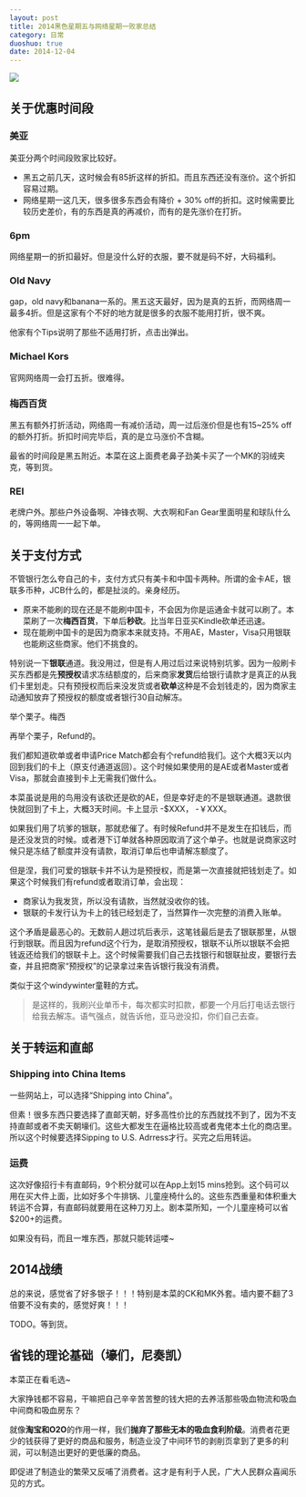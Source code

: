 ```yaml
---
layout: post
title: 2014黑色星期五与网络星期一败家总结
category: 日常
duoshuo: true
date: 2014-12-04
---
```


![](http://jerboa.qiniudn.com/买菜比杀价.jpg)

## **关于优惠时间段**

### 美亚

美亚分两个时间段败家比较好。

- 黑五之前几天，这时候会有85折这样的折扣。而且东西还没有涨价。这个折扣容易过期。
- 网络星期一这几天，很多很多东西会有降价 + 30% off的折扣。这时候需要比较历史差价，有的东西是真的再减价，而有的是先涨价在打折。

### 6pm

网络星期一的折扣最好。但是没什么好的衣服，要不就是码不好，大码福利。

### Old Navy

gap，old navy和banana一系的。黑五这天最好，因为是真的五折，而网络周一最多4折。但是这家有个不好的地方就是很多的衣服不能用打折，很不爽。

他家有个Tips说明了那些不适用打折，点击出弹出。

### Michael Kors

官网网络周一会打五折。很难得。

### 梅西百货

黑五有额外打折活动，网络周一有减价活动，周一过后涨价但是也有15~25% off的额外打折。折扣时间完毕后，真的是立马涨价不含糊。

最省的时间段是黑五附近。本菜在这上面费老鼻子劲美卡买了一个MK的羽绒夹克，等到货。

### REI

老牌户外。那些户外设备啊、冲锋衣啊、大衣啊和Fan Gear里面明星和球队什么的，等网络周一一起下单。


## **关于支付方式**

不管银行怎么夸自己的卡，支付方式只有美卡和中国卡两种。所谓的金卡AE，银联多币种，JCB什么的，都是扯淡的。亲身经历。

- 原来不能刷的现在还是不能刷中国卡，不会因为你是运通金卡就可以刷了。本菜刷了一次**梅西百货**，下单后**秒砍**。比当年日亚买Kindle砍单还迅速。
- 现在能刷中国卡的是因为商家本来就支持。不用AE，Master，Visa只用银联也能刷这些商家。他们不挑食的。

特别说一下**银联**通道。我没用过，但是有人用过后过来说特别坑爹。因为一般刷卡买东西都是先**预授权**请求冻结额度的，后来商家**发货**后给银行请款才是真正的从我们卡里划走。只有预授权而后来没发货或者**砍单**这种是不会划钱走的，因为商家主动通知放弃了预授权的额度或者银行30自动解冻。

举个栗子。梅西

再举个栗子，Refund的。

我们都知道砍单或者申请Price Match都会有个refund给我们。这个大概3天以内回到我们的卡上（原支付通道返回）。这个时候如果使用的是AE或者Master或者Visa，那就会直接到卡上无需我们做什么。

本菜虽说是用的鸟用没有该砍还是砍的AE，但是幸好走的不是银联通道。退款很快就回到了卡上，大概3天时间。卡上显示 \-$XXX， \-￥XXX。

如果我们用了坑爹的银联，那就悲催了。有时候Refund并不是发生在扣钱后，而是还没发货的时候。或者港下订单就各种原因取消了这个单子。也就是说商家这时候只是冻结了额度并没有请款，取消订单后也申请解冻额度了。

但是涅，我们可爱的银联卡并不认为是预授权，而是第一次直接就把钱划走了。如果这个时候我们有refund或者取消订单，会出现：

- 商家认为我发货，所以没有请款，当然就没收你的钱。
- 银联的卡发行认为卡上的钱已经划走了，当然算作一次完整的消费入账单。

这个矛盾是最恶心的。无数前人趟过坑后表示，这笔钱最后是去了银联那里，从银行到银联。而且因为refund这个行为，是取消预授权，银联不认所以银联不会把钱返还给我们的银联卡上。这个时候需要我们自己去找银行和银联扯皮，要银行去查，并且把商家“预授权”的记录拿过来告诉银行我没有消费。

类似于这个windywinter童鞋的方式。

> 是这样的，我刷兴业单币卡，每次都实时扣款，都要一个月后打电话去银行给我去解冻。语气强点，就告诉他，亚马逊没扣，你们自己去查。


## **关于转运和直邮**

### Shipping into China Items

一些网站上，可以选择“Shipping into China”。

但素！很多东西只要选择了直邮天朝，好多高性价比的东西就找不到了，因为不支持直邮或者不卖天朝壕们。这些大都发生在逼格比较高或者鬼佬本土化的商店里。所以这个时候要选择Sipping to U.S. Adrress才行。买完之后用转运。

### 运费

这次好像招行卡有直邮码，9个积分就可以在App上划15 mins抢到。这个码可以用在买大件上面，比如好多个牛排锅、儿童座椅什么的。这些东西重量和体积重大转运不合算，有直邮码就要用在这种刀刃上。剧本菜所知，一个儿童座椅可以省$200+的运费。

如果没有码，而且一堆东西，那就只能转运喽~


## **2014战绩**

总的来说，感觉省了好多银子！！！特别是本菜的CK和MK外套。墙内要不翻了3倍要不没有卖的，感觉好爽！！！

TODO。等到货。


## **省钱的理论基础（壕们，尼奏凯）**

本菜正在看毛选~

大家挣钱都不容易，干嘛把自己辛辛苦苦整的钱大把的去养活那些吸血物流和吸血中间商和吸血房东？

就像**淘宝和O2O**的作用一样，我们**抛弃了那些无本的吸血食利阶级**。消费者花更少的钱获得了更好的商品和服务，制造业没了中间环节的剥削页拿到了更多的利润，可以制造出更好的更低廉的商品。

即促进了制造业的繁荣又反哺了消费者。这才是有利于人民，广大人民群众喜闻乐见的方式。